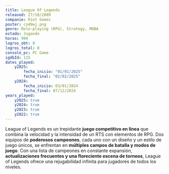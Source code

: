 ```yaml
---
title: League Of Legends
released: 27/10/2009
companie: Riot Games
poster: co49wj.png
genre: Role-playing (RPG), Strategy, MOBA
estado: Jugando
horas: 999
logros_obt: 0
logros_total: 0
console_pc: PC Game
igdbId: 115
dates_played:
    y2025:
        fecha_inicio: "01/01/2025"
        fecha_final: "02/02/2025"
    y2024:
        fecha_inicio: 03/01/2024
        fecha_final: 07/12/2024
years_played:
    y2025: true
    y2024: true
    y2023: true
    y2022: true
---
```


League of Legends es un trepidante **juego competitivo en línea** que combina la velocidad y la intensidad de un RTS con elementos de RPG. Dos equipos de **poderosos campeones**, cada uno con un diseño y un estilo de juego únicos, se enfrentan en **múltiples campos de batalla y modos de juego**. Con una lista de campeones en constante expansión, **actualizaciones frecuentes y una floreciente escena de torneos**, League of Legends ofrece una rejugabilidad infinita para jugadores de todos los niveles.